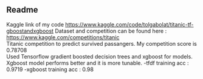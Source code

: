 ## Readme
Kaggle link of my code https://www.kaggle.com/code/tolgabolat/titanic-tf-gboostandxgboost
Dataset and competition can be found here : https://www.kaggle.com/competitions/titanic
<br>
Titanic competition to predict survived passangers. My competition score is 0.78708
<br>
Used Tensorflow gradient boosted decision trees and xgboost for models. Xgboost model performs better and it is more tunable.
-tfdf training acc : 0.9719
-xgboost training acc : 0.98

